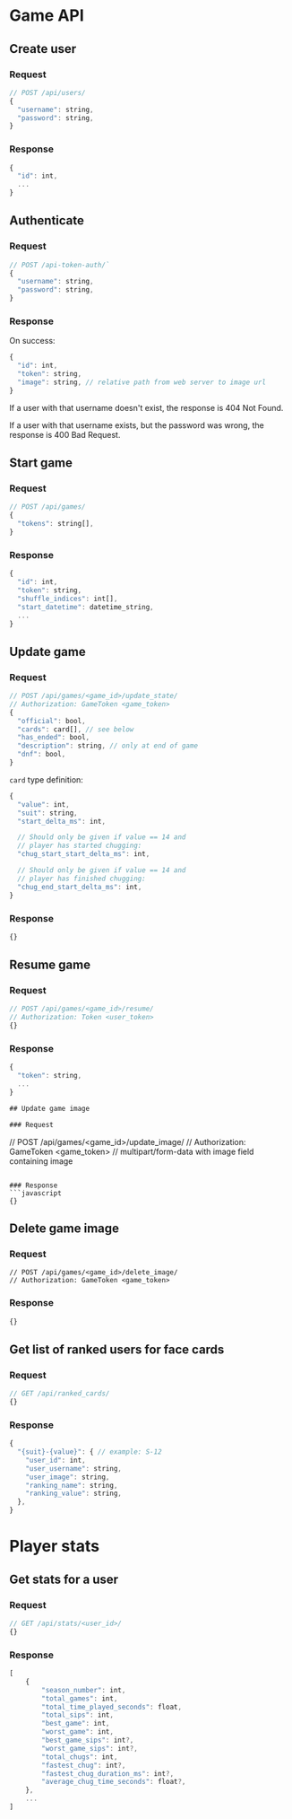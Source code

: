 # Game API

## Create user

### Request
```javascript
// POST /api/users/
{
  "username": string,
  "password": string,
}
```

### Response
```javascript
{
  "id": int,
  ...
}
```

## Authenticate

### Request
```javascript
// POST /api-token-auth/`
{
  "username": string,
  "password": string,
}
```

### Response
On success:
```javascript
{
  "id": int,
  "token": string,
  "image": string, // relative path from web server to image url
}
```

If a user with that username doesn't exist, the response is 404 Not Found.

If a user with that username exists, but the password was wrong, the response is 400 Bad Request.

## Start game

### Request
```javascript
// POST /api/games/
{
  "tokens": string[],
}
```

### Response
```javascript
{
  "id": int,
  "token": string,
  "shuffle_indices": int[],
  "start_datetime": datetime_string,
  ...
}
```

## Update game

### Request
```javascript
// POST /api/games/<game_id>/update_state/
// Authorization: GameToken <game_token>
{
  "official": bool,
  "cards": card[], // see below
  "has_ended": bool,
  "description": string, // only at end of game
  "dnf": bool,
}
```

`card` type definition:
```javascript
{
  "value": int,
  "suit": string,
  "start_delta_ms": int,

  // Should only be given if value == 14 and
  // player has started chugging:
  "chug_start_start_delta_ms": int,

  // Should only be given if value == 14 and
  // player has finished chugging:
  "chug_end_start_delta_ms": int,
}
```

### Response
```javascript
{}
```

## Resume game

### Request
```javascript
// POST /api/games/<game_id>/resume/
// Authorization: Token <user_token>
{}
```

### Response
```javascript
{
  "token": string,
  ...
}

## Update game image

### Request
```
// POST /api/games/<game_id>/update_image/
// Authorization: GameToken <game_token>
// multipart/form-data with image field containing image
```

### Response
```javascript
{}
```

## Delete game image

### Request
```
// POST /api/games/<game_id>/delete_image/
// Authorization: GameToken <game_token>
```

### Response
```javascript
{}
```

## Get list of ranked users for face cards

### Request
```javascript
// GET /api/ranked_cards/
{}
```

### Response
```javascript
{
  "{suit}-{value}": { // example: S-12
    "user_id": int,
    "user_username": string,
    "user_image": string,
    "ranking_name": string,
    "ranking_value": string,
  },
}
```

# Player stats

## Get stats for a user

### Request
```javascript
// GET /api/stats/<user_id>/
{}
```

### Response
```javascript
[
    {
        "season_number": int,
        "total_games": int,
        "total_time_played_seconds": float,
        "total_sips": int,
        "best_game": int,
        "worst_game": int,
        "best_game_sips": int?,
        "worst_game_sips": int?,
        "total_chugs": int,
        "fastest_chug": int?,
        "fastest_chug_duration_ms": int?,
        "average_chug_time_seconds": float?,
    },
    ...
]
```
